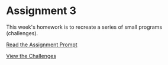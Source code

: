 # Assignment 3

This week's homework is to recreate a series of small programs (challenges).

[Read the Assignment Prompt](prompt.md)

[View the Challenges](http://pucd2035-e-f15.github.io/class_notes/week_3/challenges.html)
